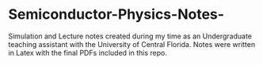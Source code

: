 # Semiconductor-Physics-Notes-
Simulation and Lecture notes created during my time as an Undergraduate teaching assistant with the University of Central Florida. Notes were written in Latex with the final PDFs included in this repo.
